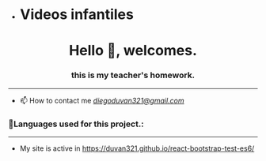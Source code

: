 - <h1>Videos infantiles</h1>

<div id="header" align="center">

<h1 align="center">Hello 👋, welcomes.</h1>
<h3 align="center">this is my teacher's homework.
</div>

---


- 📫 How to contact me
*diegoduvan321@gmail.com*
<div align="left">
<h3>🔨Languages ​​used for this project.:</h3>
<div>


---


- My site is active in https://duvan321.github.io/react-bootstrap-test-es6/

